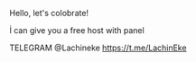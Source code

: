 Hello, let's colobrate!

İ can give you a free host with panel

TELEGRAM @Lachineke
https://t.me/LachinEke
